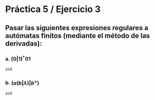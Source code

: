 # Práctica 5 / Ejercicio 3  
## Pasar las siguientes expresiones regulares a autómatas finitos (mediante el método de las derivadas):  
### a. $(0|1)^*01$
```
asd
```
### b. $(a(b|\lambda)|b^+)$
```
asd
```
